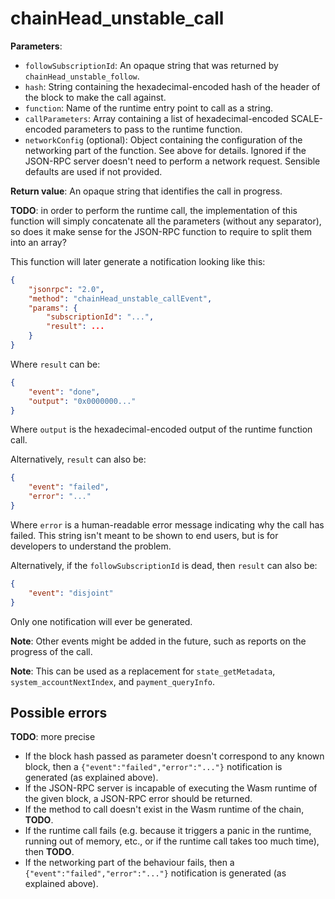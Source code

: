 # chainHead_unstable_call

**Parameters**:

- `followSubscriptionId`: An opaque string that was returned by `chainHead_unstable_follow`.
- `hash`: String containing the hexadecimal-encoded hash of the header of the block to make the call against.
- `function`: Name of the runtime entry point to call as a string.
- `callParameters`: Array containing a list of hexadecimal-encoded SCALE-encoded parameters to pass to the runtime function.
- `networkConfig` (optional): Object containing the configuration of the networking part of the function. See above for details. Ignored if the JSON-RPC server doesn't need to perform a network request. Sensible defaults are used if not provided.

**Return value**: An opaque string that identifies the call in progress.

**TODO**: in order to perform the runtime call, the implementation of this function will simply concatenate all the parameters (without any separator), so does it make sense for the JSON-RPC function to require to split them into an array?

This function will later generate a notification looking like this:

```json
{
    "jsonrpc": "2.0",
    "method": "chainHead_unstable_callEvent",
    "params": {
        "subscriptionId": "...",
        "result": ...
    }
}
```

Where `result` can be:

```json
{
    "event": "done",
    "output": "0x0000000..."
}
```

Where `output` is the hexadecimal-encoded output of the runtime function call.

Alternatively, `result` can also be:

```json
{
    "event": "failed",
    "error": "..."
}
```

Where `error` is a human-readable error message indicating why the call has failed. This string isn't meant to be shown to end users, but is for developers to understand the problem.

Alternatively, if the `followSubscriptionId` is dead, then `result` can also be:

```json
{
    "event": "disjoint"
}
```

Only one notification will ever be generated.

**Note**: Other events might be added in the future, such as reports on the progress of the call.

**Note**: This can be used as a replacement for `state_getMetadata`, `system_accountNextIndex`, and `payment_queryInfo`.

## Possible errors

**TODO**: more precise

- If the block hash passed as parameter doesn't correspond to any known block, then a `{"event":"failed","error":"..."}` notification is generated (as explained above).
- If the JSON-RPC server is incapable of executing the Wasm runtime of the given block, a JSON-RPC error should be returned.
- If the method to call doesn't exist in the Wasm runtime of the chain, **TODO**.
- If the runtime call fails (e.g. because it triggers a panic in the runtime, running out of memory, etc., or if the runtime call takes too much time), then **TODO**.
- If the networking part of the behaviour fails, then a `{"event":"failed","error":"..."}` notification is generated (as explained above).
